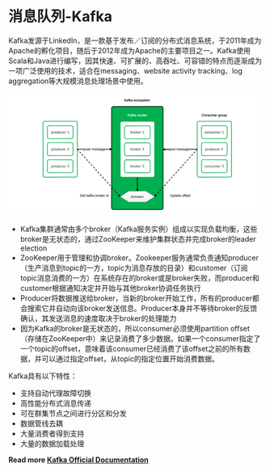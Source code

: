 # 消息队列-Kafka

Kafka发源于LinkedIn，是一款基于发布／订阅的分布式消息系统，于2011年成为Apache的孵化项目，随后于2012年成为Apache的主要项目之一。Kafka使用Scala和Java进行编写，因其快速、可扩展的、高吞吐、可容错的特点而逐渐成为一项广泛使用的技术，适合在messaging、website activity tracking、log aggregation等大规模消息处理场景中使用。

<div align=center><img width="900" height="" src="./image/kafka-architecture.png"/></div>

* Kafka集群通常由多个broker（Kafka服务实例）组成以实现负载均衡，这些broker是无状态的，通过ZooKeeper来维护集群状态并完成broker的leader election
* ZooKeeper用于管理和协调broker。Zookeeper服务通常负责通知producer（生产消息到topic的一方，topic为消息存放的目录）和customer（订阅topic消息消费的一方）在系统存在的broker或是broker失败，而producer和customer根据通知决定并开始与其他broker协调任务执行
* Producer将数据推送给broker，当新的broker开始工作，所有的producer都会搜索它并自动向该broker发送信息。Producer本身并不等待broker的反馈确认，其发送消息的速度取决于broker的处理能力
* 因为Kafka的broker是无状态的，所以consumer必须使用partition offset（存储在ZooKeeper中）来记录消费了多少数据。如果一个consumer指定了一个topic的offset，意味着该consumer已经消费了该offset之前的所有数据，并可以通过指定offset，从topic的指定位置开始消费数据。

Kafka具有以下特性：

* 支持自动代理故障切换
* 高性能分布式消息传递
* 可在群集节点之间进行分区和分发
* 数据管线去耦
* 大量消费者得到支持
* 大量的数据加载处理

**Read more [Kafka Official Documentation](https://kafka.apache.org/documentation.html)**


